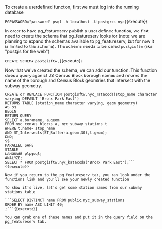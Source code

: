 To create a userdefined function, first we must log into the running database

```PGPASSWORD="password" psql -h localhost -U postgres nyc```{{execute}}



In order to have pg_featureserv publish a user defined function, we first need to create the schema that pg_featureserv looks for (note: we are planning to expand the schemas available to pg_featureserv, but for now it is limited to this schema). The schema needs to be called ```postgisftw``` (aka "postgis for the web")

```CREATE SCHEMA postgisftw;```{{execute}}

Now that we've created the schema, we can add our function. This function does a query aganist US Census Block borough names and returns the name of the borough and Census Block geomtries that intersect with the subway geometry.

```
CREATE or REPLACE FUNCTION postgisftw.nyc_katacoda(stop_name character varying DEFAULT 'Bronx Park East')
RETURNS TABLE (station_name character varying, geom geometry)
AS $$
BEGIN
RETURN QUERY
SELECT a.boroname, a.geom 
FROM nyc_census_blocks a, nyc_subway_stations t
WHERE t.name= stop_name
AND ST_Intersects(ST_Buffer(a.geom,30),t.geom);
END;
$$
PARALLEL SAFE
STABLE
LANGUAGE plpgsql;
ANALYZE;
SELECT * FROM postgisftw.nyc_katacoda('Bronx Park East');``` 
{{execute}}

Now if you return to the pg_featureserv tab, you can look under the functions link and you'll see your newly created function.

To show it's live, let's get some station names from our subway stations table

```SELECT DISTINCT name FROM public.nyc_subway_stations
ORDER BY name ASC LIMIT 40;
;```{{execute}}

You can grab one of these names and put it in the query field on the pg_featureserv tab.

